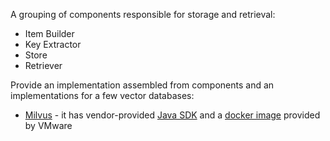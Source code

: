 A grouping of components responsible for storage and retrieval:

* Item Builder
* Key Extractor
* Store
* Retriever

Provide an implementation assembled from components and an implementations for a few vector databases:

* [Milvus](https://milvus.io/) - it has vendor-provided [Java SDK](https://milvus.io/docs/install-java.md) and a [docker image](https://hub.docker.com/r/bitnami/milvus) provided by VMware